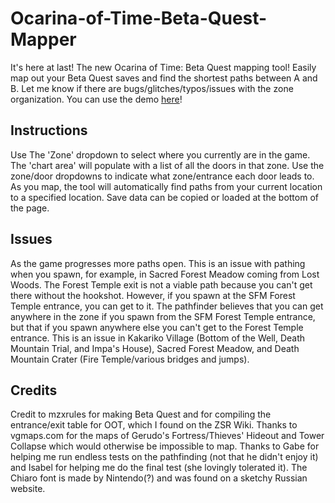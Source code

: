 <h1>Ocarina-of-Time-Beta-Quest-Mapper</h1>
It's here at last! The new Ocarina of Time: Beta Quest mapping tool! Easily map out your Beta Quest saves and find the shortest paths between A and B. Let me know if there are bugs/glitches/typos/issues with the zone organization. You can use the demo <a href = 'http://www.benergize.com/betaquest/'>here</a>!

<h2>Instructions</h2>
Use The 'Zone' dropdown to select where you currently are in the game. The 'chart area' will populate with a list of all the doors in that zone. Use the zone/door dropdowns to indicate what zone/entrance each door leads to. As you map, the tool will automatically find paths from your current location to a specified location. Save data can be copied or loaded at the bottom of the page.

<h2>Issues</h2>
As the game progresses more paths open. This is an issue with pathing when you spawn, for example, in Sacred Forest Meadow coming from Lost Woods. The Forest Temple exit is not a viable path because you can't get there without the hookshot. However, if you spawn at the SFM Forest Temple entrance, you can get to it. The pathfinder believes that you can get anywhere in the zone if you spawn from the SFM Forest Temple entrance, but that if you spawn anywhere else you can't get to the Forest Temple entrance. This is an issue in Kakariko Village (Bottom of the Well, Death Mountain Trial, and Impa's House), Sacred Forest Meadow, and Death Mountain Crater (Fire Temple/various bridges and jumps).

<h2>Credits</h2>
Credit to mzxrules for making Beta Quest and for compiling the entrance/exit table for OOT, which I found on the ZSR Wiki. Thanks to vgmaps.com for the maps of Gerudo's Fortress/Thieves' Hideout and Tower Collapse which would otherwise be impossible to map. Thanks to Gabe for helping me run endless tests on the pathfinding (not that he didn't enjoy it) and Isabel for helping me do the final test (she lovingly tolerated it). The Chiaro font is made by Nintendo(?) and was found on a sketchy Russian website.
